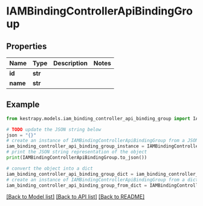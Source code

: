 # IAMBindingControllerApiBindingGroup


## Properties

Name | Type | Description | Notes
------------ | ------------- | ------------- | -------------
**id** | **str** |  | 
**name** | **str** |  | 

## Example

```python
from kestrapy.models.iam_binding_controller_api_binding_group import IAMBindingControllerApiBindingGroup

# TODO update the JSON string below
json = "{}"
# create an instance of IAMBindingControllerApiBindingGroup from a JSON string
iam_binding_controller_api_binding_group_instance = IAMBindingControllerApiBindingGroup.from_json(json)
# print the JSON string representation of the object
print(IAMBindingControllerApiBindingGroup.to_json())

# convert the object into a dict
iam_binding_controller_api_binding_group_dict = iam_binding_controller_api_binding_group_instance.to_dict()
# create an instance of IAMBindingControllerApiBindingGroup from a dict
iam_binding_controller_api_binding_group_from_dict = IAMBindingControllerApiBindingGroup.from_dict(iam_binding_controller_api_binding_group_dict)
```
[[Back to Model list]](../README.md#documentation-for-models) [[Back to API list]](../README.md#documentation-for-api-endpoints) [[Back to README]](../README.md)


